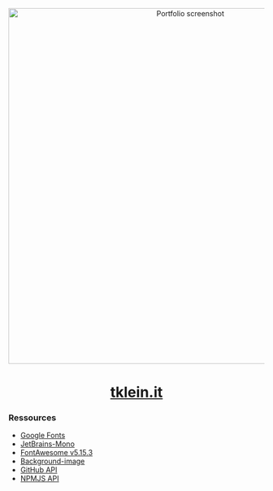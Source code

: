 <p align="center">
  <img src="https://files.dulliag.de/sharex/opera_RbgKQeRgGx.png" alt="Portfolio screenshot" width="700px" height="auto">
</p>

[<h1 align="center">tklein.it</h1>](https://tklein.it)

### Ressources

- [Google Fonts](https://fonts.google.com/)
- [JetBrains-Mono](https://www.jetbrains.com/lp/mono/)
- [FontAwesome v5.15.3](https://fontawesome.com/)
- [Background-image](https://unsplash.com/photos/LKsHwgzyk7c)
- [GitHub API](https://api.github.com)
- [NPMJS API](https://npmjs.org)
